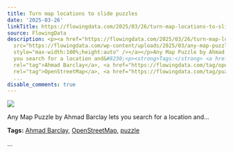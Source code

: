 ```yaml
---
title: Turn map locations to slide puzzles
date: '2025-03-26'
linkTitle: https://flowingdata.com/2025/03/26/turn-map-locations-to-slide-puzzles/
source: FlowingData
description: <p><a href="https://flowingdata.com/2025/03/26/turn-map-locations-to-slide-puzzles/"><img
  src="https://flowingdata.com/wp-content/uploads/2025/03/any-map-puzzle-750x826.png"
  style="max-width:100%;height:auto" /></a></p>Any Map Puzzle by Ahmad Barclay lets
  you search for a location and&#8230;<p><strong>Tags:</strong> <a href="https://flowingdata.com/tag/ahmad-barclay/"
  rel="tag">Ahmad Barclay</a>, <a href="https://flowingdata.com/tag/openstreetmap/"
  rel="tag">OpenStreetMap</a>, <a href="https://flowingdata.com/tag/puzzle/" rel="tag">puzzle</a></p>
  ...
disable_comments: true
---
```

<p><a href="https://flowingdata.com/2025/03/26/turn-map-locations-to-slide-puzzles/"><img src="https://flowingdata.com/wp-content/uploads/2025/03/any-map-puzzle-750x826.png" style="max-width:100%;height:auto" /></a></p>Any Map Puzzle by Ahmad Barclay lets you search for a location and&#8230;<p><strong>Tags:</strong> <a href="https://flowingdata.com/tag/ahmad-barclay/" rel="tag">Ahmad Barclay</a>, <a href="https://flowingdata.com/tag/openstreetmap/" rel="tag">OpenStreetMap</a>, <a href="https://flowingdata.com/tag/puzzle/" rel="tag">puzzle</a></p> ...